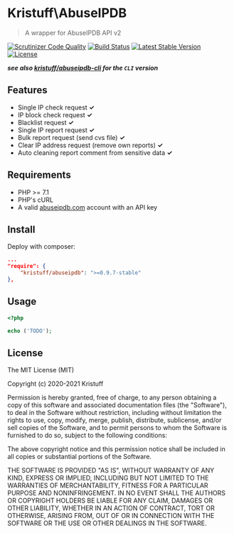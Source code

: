 # Kristuff\AbuseIPDB
> A wrapper for AbuseIPDB API v2

[![Scrutinizer Code Quality](https://scrutinizer-ci.com/g/kristuff/abuseipdb/badges/quality-score.png?b=master)](https://scrutinizer-ci.com/g/kristuff/abuseipdb/?branch=master)
[![Build Status](https://scrutinizer-ci.com/g/kristuff/abuseipdb/badges/build.png?b=master)](https://scrutinizer-ci.com/g/kristuff/abuseipdb/build-status/master)
[![Latest Stable Version](https://poser.pugx.org/kristuff/abuseipdb/v/stable)](https://packagist.org/packages/kristuff/abuseipdb)
[![License](https://poser.pugx.org/kristuff/abuseipdb/license)](https://packagist.org/packages/kristuff/abuseipdb)

***see also [kristuff/abuseipdb-cli](https://github.com/kristuff/abuseipdb-cli) for the `CLI` version***

Features
--------
- Single IP check request **✓** 
- IP block check request **✓** 
- Blacklist request **✓** 
- Single IP report request **✓** 
- Bulk report request (send cvs file) **✓** 
- Clear IP address request (remove own reports) **✓**
- Auto cleaning report comment from sensitive data  **✓** 

Requirements
------------    
- PHP >= 7.1
- PHP's cURL  
- A valid [abuseipdb.com](https://abuseipdb.com) account with an API key

Install
-------

Deploy with composer:

```json
...
"require": {
    "kristuff/abuseipdb": ">=0.9.7-stable"
},
```

Usage
-----

```php
<?php

echo ('TODO');
```

License
-------

The MIT License (MIT)

Copyright (c) 2020-2021 Kristuff

Permission is hereby granted, free of charge, to any person obtaining a copy
of this software and associated documentation files (the "Software"), to deal
in the Software without restriction, including without limitation the rights
to use, copy, modify, merge, publish, distribute, sublicense, and/or sell
copies of the Software, and to permit persons to whom the Software is
furnished to do so, subject to the following conditions:

The above copyright notice and this permission notice shall be included in
all copies or substantial portions of the Software.

THE SOFTWARE IS PROVIDED "AS IS", WITHOUT WARRANTY OF ANY KIND, EXPRESS OR
IMPLIED, INCLUDING BUT NOT LIMITED TO THE WARRANTIES OF MERCHANTABILITY,
FITNESS FOR A PARTICULAR PURPOSE AND NONINFRINGEMENT. IN NO EVENT SHALL THE
AUTHORS OR COPYRIGHT HOLDERS BE LIABLE FOR ANY CLAIM, DAMAGES OR OTHER
LIABILITY, WHETHER IN AN ACTION OF CONTRACT, TORT OR OTHERWISE, ARISING FROM,
OUT OF OR IN CONNECTION WITH THE SOFTWARE OR THE USE OR OTHER DEALINGS IN
THE SOFTWARE.
